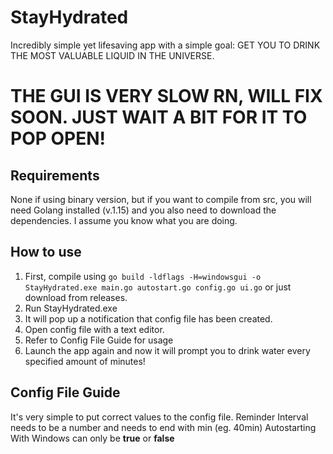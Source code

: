 # StayHydrated
Incredibly simple yet lifesaving app with a simple goal: GET YOU TO DRINK THE MOST VALUABLE LIQUID IN THE UNIVERSE.

# THE GUI IS VERY SLOW RN, WILL FIX SOON. JUST WAIT A BIT FOR IT TO POP OPEN!

## Requirements
None if using binary version, but if you want to compile from src, you will need Golang installed (v.1.15) and you also need to download the dependencies. I assume you know what you are doing.

## How to use
1. First, compile using
`go build -ldflags -H=windowsgui -o StayHydrated.exe main.go autostart.go config.go ui.go` or just download from releases.
2. Run StayHydrated.exe
3. It will pop up a notification that config file has been created.
4. Open config file with a text editor.
5. Refer to Config File Guide for usage
6. Launch the app again and now it will prompt you to drink water every specified amount of minutes!

## Config File Guide
It's very simple to put correct values to the config file. 
Reminder Interval needs to be a number and needs to end with min (eg. 40min)
Autostarting With Windows can only be **true** or **false**
